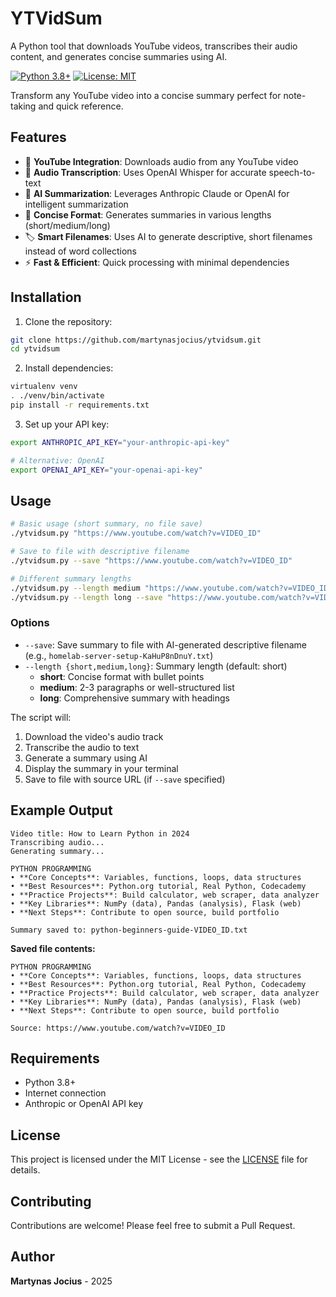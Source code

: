 # YTVidSum

A Python tool that downloads YouTube videos, transcribes their audio content, and generates concise summaries using AI.

[![Python 3.8+](https://img.shields.io/badge/python-3.8+-blue.svg)](https://www.python.org/downloads/)
[![License: MIT](https://img.shields.io/badge/License-MIT-yellow.svg)](https://opensource.org/licenses/MIT)

Transform any YouTube video into a concise summary perfect for note-taking and quick reference.

## Features

- 🎥 **YouTube Integration**: Downloads audio from any YouTube video
- 🎤 **Audio Transcription**: Uses OpenAI Whisper for accurate speech-to-text
- 🤖 **AI Summarization**: Leverages Anthropic Claude or OpenAI for intelligent summarization
- 📝 **Concise Format**: Generates summaries in various lengths (short/medium/long)
- 🏷️ **Smart Filenames**: Uses AI to generate descriptive, short filenames instead of word collections
- ⚡ **Fast & Efficient**: Quick processing with minimal dependencies

## Installation

1. Clone the repository:

```bash
git clone https://github.com/martynasjocius/ytvidsum.git
cd ytvidsum
```

2. Install dependencies:

```bash
virtualenv venv
. ./venv/bin/activate
pip install -r requirements.txt
```

3. Set up your API key:

```bash
export ANTHROPIC_API_KEY="your-anthropic-api-key"

# Alternative: OpenAI
export OPENAI_API_KEY="your-openai-api-key"
```

## Usage

```bash
# Basic usage (short summary, no file save)
./ytvidsum.py "https://www.youtube.com/watch?v=VIDEO_ID"

# Save to file with descriptive filename
./ytvidsum.py --save "https://www.youtube.com/watch?v=VIDEO_ID"

# Different summary lengths
./ytvidsum.py --length medium "https://www.youtube.com/watch?v=VIDEO_ID"
./ytvidsum.py --length long --save "https://www.youtube.com/watch?v=VIDEO_ID"
```

### Options

- `--save`: Save summary to file with AI-generated descriptive filename (e.g., `homelab-server-setup-KaHuP8nDnuY.txt`)
- `--length {short,medium,long}`: Summary length (default: short)
  - **short**: Concise format with bullet points
  - **medium**: 2-3 paragraphs or well-structured list
  - **long**: Comprehensive summary with headings

The script will:

1. Download the video's audio track
2. Transcribe the audio to text
3. Generate a summary using AI
4. Display the summary in your terminal
5. Save to file with source URL (if `--save` specified)

## Example Output

```
Video title: How to Learn Python in 2024
Transcribing audio...
Generating summary...

PYTHON PROGRAMMING
• **Core Concepts**: Variables, functions, loops, data structures
• **Best Resources**: Python.org tutorial, Real Python, Codecademy
• **Practice Projects**: Build calculator, web scraper, data analyzer
• **Key Libraries**: NumPy (data), Pandas (analysis), Flask (web)
• **Next Steps**: Contribute to open source, build portfolio

Summary saved to: python-beginners-guide-VIDEO_ID.txt
```

**Saved file contents:**
```
PYTHON PROGRAMMING
• **Core Concepts**: Variables, functions, loops, data structures
• **Best Resources**: Python.org tutorial, Real Python, Codecademy
• **Practice Projects**: Build calculator, web scraper, data analyzer
• **Key Libraries**: NumPy (data), Pandas (analysis), Flask (web)
• **Next Steps**: Contribute to open source, build portfolio

Source: https://www.youtube.com/watch?v=VIDEO_ID
```

## Requirements

- Python 3.8+
- Internet connection
- Anthropic or OpenAI API key

## License

This project is licensed under the MIT License - see the [LICENSE](LICENSE) file for details.

## Contributing

Contributions are welcome! Please feel free to submit a Pull Request.

## Author

**Martynas Jocius** - 2025

